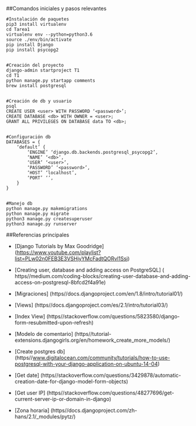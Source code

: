 ##Comandos iniciales y pasos relevantes

	#Instalación de paquetes
	pip3 install virtualenv
	cd Tarea1
	virtualenv env --python=python3.6
	source ./env/bin/activate
	pip install Django
	pip install psycopg2
	
	
	#Creación del proyecto
	django-admin startproject T1
	cd T1
	python manage.py startapp comments
	brew install postgresql
	
	
	#Creación de db y usuario
	psql
	CREATE USER <user> WITH PASSWORD ‘<password>’;
	CREATE DATABASE <db> WITH OWNER = <user>;
	GRANT ALL PRIVILEGES ON DATABASE data TO <db>;
	
	
	#Configuración db
	DATABASES = {
	    ‘default’ {
	        ‘ENGINE’ ‘django.db.backends.postgresql_psycopg2’,
	        ‘NAME’ ‘<db>’,
	        ‘USER’ ‘<user>’,
	        ‘PASSWORD’ ‘<password>’,
	        ‘HOST’ ‘localhost’,
	        ‘PORT’ ‘’,
	    }
	}
	
	
	#Manejo db
	python manage.py makemigrations
	python manage.py migrate
	python3 manage.py createsuperuser
	python3 manage.py runserver


##Referencias principales

* [Django Tutorials by Max Goodridge] (https://www.youtube.com/playlist?list=PLw02n0FEB3E3VSHjyYMcFadtQORvl1Ssj)

* [Creating user, database and adding access on PostgreSQL] (
https//medium.com/coding-blocks/creating-user-database-and-adding-access-on-postgresql-8bfcd2f4a91e)

* [Migraciones] (https//docs.djangoproject.com/en/1.8/intro/tutorial01/)

* [Views] (https//docs.djangoproject.com/es/2.1/intro/tutorial03/)

* [Index View] (https//stackoverflow.com/questions/5823580/django-form-resubmitted-upon-refresh)

* [Modelo de comentario] (https//tutorial-extensions.djangogirls.org/en/homework_create_more_models/) 

* [Create postgres db] (https//www.digitalocean.com/community/tutorials/how-to-use-postgresql-with-your-django-application-on-ubuntu-14-04)

* [Get date] (https//stackoverflow.com/questions/3429878/automatic-creation-date-for-django-model-form-objects)

* [Get user IP] (https//stackoverflow.com/questions/48277696/get-current-server-ip-or-domain-in-django)

* [Zona horaria] (https//docs.djangoproject.com/zh-hans/2.1/_modules/pytz/)

